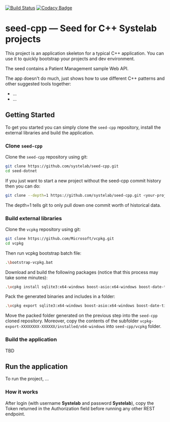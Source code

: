 [![Build Status](https://travis-ci.org/systelab/seed-cpp.svg?branch=master)](https://travis-ci.org/systelab/seed-cpp)
[![Codacy Badge](https://api.codacy.com/project/badge/Grade/1da2b731322b4856a2f2f6b49bdfa729)](https://www.codacy.com/app/systelab/seed-cpp?utm_source=github.com&amp;utm_medium=referral&amp;utm_content=systelab/seed-cpp&amp;utm_campaign=Badge_Grade)

# seed-cpp — Seed for C++ Systelab projects

This project is an application skeleton for a typical C++ application. You can use it to quickly bootstrap your projects and dev environment.

The seed contains a Patient Management sample Web API.

The app doesn't do much, just shows how to use different C++ patterns and other suggested tools together:

* ...
* ...


## Getting Started

To get you started you can simply clone the `seed-cpp` repository, install the external libraries and build the application.

### Clone `seed-cpp`

Clone the `seed-cpp` repository using git:

```bash
git clone https://github.com/systelab/seed-cpp.git
cd seed-dotnet
```

If you just want to start a new project without the seed-cpp commit history then you can do:

```bash
git clone --depth=1 https://github.com/systelab/seed-cpp.git <your-project-name>
```

The depth=1 tells git to only pull down one commit worth of historical data.


### Build external libraries

Clone the `vcpkg` repository using git:

```bash
git clone https://github.com/Microsoft/vcpkg.git
cd vcpkg
```

Then run vcpkg bootstrap batch file:

```bash
.\bootstrap-vcpkg.bat
```

Download and build the following packages (notice that this process may take some minutes):

```bash
.\vcpkg install sqlite3:x64-windows boost-asio:x64-windows boost-date-time:x64-windows boost-uuid:x64-windows rapidjson:x64-windows gtest:x64-windows
```

Pack the generated binaries and includes in a folder:

```bash
.\vcpkg export sqlite3:x64-windows boost-asio:x64-windows boost-date-time:x64-windows boost-uuid:x64-windows rapidjson:x64-windows gtest:x64-windows --raw
```

Move the packed folder generated on the previous step into the `seed-cpp` cloned repository.
Moreover, copy the contents of the subfolder `vcpkg-export-XXXXXXXX-XXXXXX/installed/x64-windows` into `seed-cpp/vcpkg` folder.


### Build the application

TBD

## Run the application

To run the project, ...

### How it works

After login (with username **Systelab** and password **Systelab**), copy the Token returned in the Authorization field before running any other REST endpoint.

[git]: https://git-scm.com/
